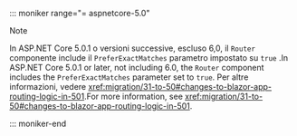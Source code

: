 ::: moniker range="= aspnetcore-5.0"

> [!NOTE]
> <span data-ttu-id="d8911-101">In ASP.NET Core 5.0.1 o versioni successive, escluso 6,0, il `Router` componente include il `PreferExactMatches` parametro impostato su `true` .</span><span class="sxs-lookup"><span data-stu-id="d8911-101">In ASP.NET Core 5.0.1 or later, not including 6.0, the `Router` component includes the `PreferExactMatches` parameter set to `true`.</span></span> <span data-ttu-id="d8911-102">Per altre informazioni, vedere <xref:migration/31-to-50#changes-to-blazor-app-routing-logic-in-501>.</span><span class="sxs-lookup"><span data-stu-id="d8911-102">For more information, see <xref:migration/31-to-50#changes-to-blazor-app-routing-logic-in-501>.</span></span>

::: moniker-end
